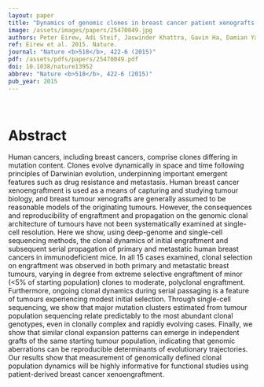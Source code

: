 ```yaml
---
layout: paper
title: "Dynamics of genomic clones in breast cancer patient xenografts at single-cell resolution."
image: /assets/images/papers/25470049.jpg
authors: Peter Eirew, Adi Steif, Jaswinder Khattra, Gavin Ha, Damian Yap, Hossein Farahani, Karen Gelmon, Stephen Chia, Colin Mar, Adrian Wan, Emma Laks, Justina Biele, Karey Shumansky, Jamie Rosner, Andrew McPherson, Cydney Nielsen, Andrew J L Roth, Calvin Lefebvre, Ali Bashashati, Camila de Souza, Celia Siu, Radhouane Aniba, Jazmine Brimhall, Arusha Oloumi, Tomo Osako, Alejandra Bruna, Jose L Sandoval, Teresa Algara, Wendy Greenwood, Kaston Leung, Hongwei Cheng, Hui Xue, Yuzhuo Wang, Dong Lin, Andrew J Mungall, Richard Moore, Yongjun Zhao, Julie Lorette, Long Nguyen, David Huntsman, Connie J Eaves, Carl Hansen, Marco A Marra, Carlos Caldas, Sohrab P Shah, Samuel Aparicio
ref: Eirew et al. 2015. Nature.
journal: "Nature <b>518</b>, 422-6 (2015)"
pdf: /assets/pdfs/papers/25470049.pdf
doi: 10.1038/nature13952
abbrev: "Nature <b>518</b>, 422-6 (2015)"
pub_year: 2015
---
```


<br />
<div data-badge-popover="right" data-badge-type="donut" data-pmid="25470049" data-hide-no-mentions="true" class="altmetric-embed"></div>

# Abstract

Human cancers, including breast cancers, comprise clones differing in mutation content. Clones evolve dynamically in space and time following principles of Darwinian evolution, underpinning important emergent features such as drug resistance and metastasis. Human breast cancer xenoengraftment is used as a means of capturing and studying tumour biology, and breast tumour xenografts are generally assumed to be reasonable models of the originating tumours. However, the consequences and reproducibility of engraftment and propagation on the genomic clonal architecture of tumours have not been systematically examined at single-cell resolution. Here we show, using deep-genome and single-cell sequencing methods, the clonal dynamics of initial engraftment and subsequent serial propagation of primary and metastatic human breast cancers in immunodeficient mice. In all 15 cases examined, clonal selection on engraftment was observed in both primary and metastatic breast tumours, varying in degree from extreme selective engraftment of minor (<5% of starting population) clones to moderate, polyclonal engraftment. Furthermore, ongoing clonal dynamics during serial passaging is a feature of tumours experiencing modest initial selection. Through single-cell sequencing, we show that major mutation clusters estimated from tumour population sequencing relate predictably to the most abundant clonal genotypes, even in clonally complex and rapidly evolving cases. Finally, we show that similar clonal expansion patterns can emerge in independent grafts of the same starting tumour population, indicating that genomic aberrations can be reproducible determinants of evolutionary trajectories. Our results show that measurement of genomically defined clonal population dynamics will be highly informative for functional studies using patient-derived breast cancer xenoengraftment. 

